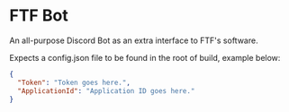 # FTF Bot

An all-purpose Discord Bot as an extra interface to FTF's software.

Expects a config.json file to be found in the root of build, example below:
```json
{
  "Token": "Token goes here.",
  "ApplicationId": "Application ID goes here."
}
```
